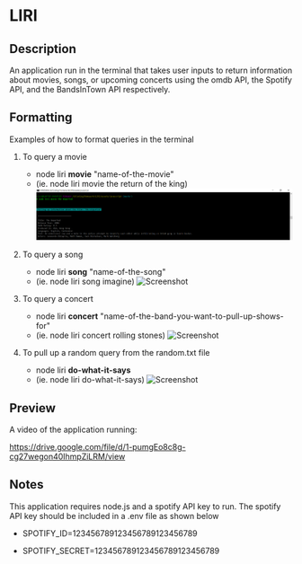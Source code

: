 # LIRI


## Description

An application run in the terminal that takes user inputs to return information about movies, songs, or upcoming concerts using the omdb API, the Spotify API, and the BandsInTown API respectively.

## Formatting

Examples of how to format queries in the terminal

1. To query a movie
   * node liri **movie** "name-of-the-movie"
   * (ie. node liri movie the return of the king)
   ![Screenshot](assets/images/movie.png)
   
2. To query a song
   * node liri **song** "name-of-the-song"
   * (ie. node liri song imagine)
   ![Screenshot](song.png)
   
3. To query a concert
   * node liri **concert** "name-of-the-band-you-want-to-pull-up-shows-for"
   * (ie. node liri concert rolling stones)
   ![Screenshot](concert.png)
   
4. To pull up a random query from the random.txt file
   * node liri **do-what-it-says**
   * (ie. node liri do-what-it-says)
      ![Screenshot](do-what-it-says.png)

## Preview

A video of the application running:

https://drive.google.com/file/d/1-pumgEo8c8g-cg27wegon40IhmpZiLRM/view

## Notes

This application requires node.js and a spotify API key to run. The spotify API key should be included in a .env file as shown below

  * SPOTIFY_ID=123456789123456789123456789

  * SPOTIFY_SECRET=123456789123456789123456789



